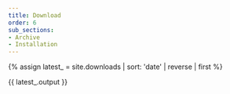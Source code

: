 ```yaml
---
title: Download
order: 6
sub_sections:
- Archive
- Installation
---
```



{% assign latest_ = site.downloads | sort: 'date' | reverse | first %}


{{ latest_.output }}
